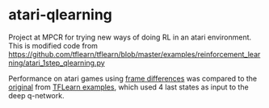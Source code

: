 # atari-qlearning
Project at MPCR for trying new ways of doing RL in an atari environment. This is modified code from https://github.com/tflearn/tflearn/blob/master/examples/reinforcement_learning/atari_1step_qlearning.py

Performance on atari games using [frame differences][framediffcode] was compared to the [original][originalcode] from [TFLearn examples][examples], which used 4 last states as input to the deep q-network.








[framediffcode]: https://github.com/rodrigo-castellon/atari-qlearning/blob/running/framediff/atari_framediff.py
[originalcode]: https://github.com/tflearn/tflearn/blob/master/examples/reinforcement_learning/atari_1step_qlearning.py
[examples]: https://github.com/tflearn/tflearn/tree/master/examples
